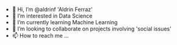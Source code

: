 - 👋 Hi, I’m @aldrinf 'Aldrin Ferraz'
- 👀 I’m interested in Data Science
- 🌱 I’m currently learning Machine Learning
- 💞️ I’m looking to collaborate on projects involving 'social issues'
- 📫 How to reach me ...

<!---
aldrinf/aldrinf is a ✨ special ✨ repository because its `README.md` (this file) appears on your GitHub profile.
You can click the Preview link to take a look at your changes.
--->
